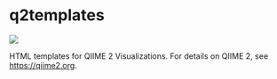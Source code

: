 # q2templates

![](https://github.com/qiime2/q2templates/workflows/ci-dev/badge.svg)

HTML templates for QIIME 2 Visualizations. For details on QIIME 2, see
https://qiime2.org.
